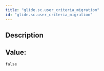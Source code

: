 ```yaml
---
title: "glide.sc.user_criteria_migration"
id: "glide.sc.user_criteria_migration"
---
```

## Description



## Value: 
```
false
```